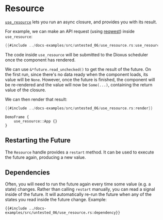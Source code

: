 # Resource

[`use_resource`](https://docs.rs/dioxus-hooks/latest/dioxus_hooks/fn.use_resource.html) lets you run an async closure, and provides you with its result.

For example, we can make an API request (using [reqwest](https://docs.rs/reqwest/latest/reqwest/index.html)) inside `use_resource`:

```rust
{{#include ../docs-examples/src/untested_06/use_resource.rs:use_resource}}
```

The code inside `use_resource` will be submitted to the Dioxus scheduler once the component has rendered.

We can use `&*future.read_unchecked()` to get the result of the future. On the first run, since there's no data ready when the component loads, its value will be `None`. However, once the future is finished, the component will be re-rendered and the value will now be `Some(...)`, containing the return value of the closure.

We can then render that result:

```rust
{{#include ../docs-examples/src/untested_06/use_resource.rs:render}}
```

```inject-dioxus
DemoFrame {
    use_resource::App {}
}
```

## Restarting the Future

The `Resource` handle provides a `restart` method. It can be used to execute the future again, producing a new value.

## Dependencies

Often, you will need to run the future again every time some value (e.g. a state) changes. Rather than calling `restart` manually, you can read a signal inside of the future. It will automatically re-run the future when any of the states you read inside the future change. Example:

```rust, no_run
{{#include ../docs-examples/src/untested_06/use_resource.rs:dependency}}
```
